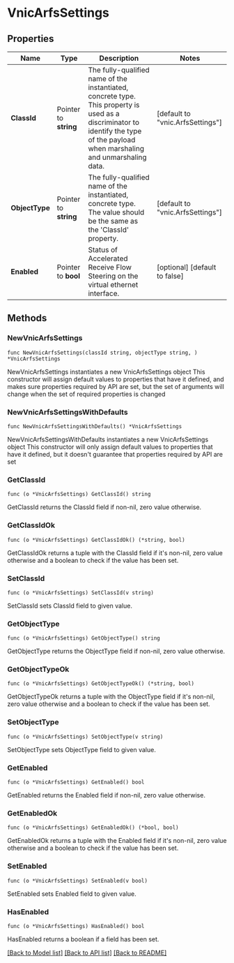 # VnicArfsSettings

## Properties

Name | Type | Description | Notes
------------ | ------------- | ------------- | -------------
**ClassId** | Pointer to **string** | The fully-qualified name of the instantiated, concrete type. This property is used as a discriminator to identify the type of the payload when marshaling and unmarshaling data. | [default to "vnic.ArfsSettings"]
**ObjectType** | Pointer to **string** | The fully-qualified name of the instantiated, concrete type. The value should be the same as the &#39;ClassId&#39; property. | [default to "vnic.ArfsSettings"]
**Enabled** | Pointer to **bool** | Status of Accelerated Receive Flow Steering on the virtual ethernet interface. | [optional] [default to false]

## Methods

### NewVnicArfsSettings

`func NewVnicArfsSettings(classId string, objectType string, ) *VnicArfsSettings`

NewVnicArfsSettings instantiates a new VnicArfsSettings object
This constructor will assign default values to properties that have it defined,
and makes sure properties required by API are set, but the set of arguments
will change when the set of required properties is changed

### NewVnicArfsSettingsWithDefaults

`func NewVnicArfsSettingsWithDefaults() *VnicArfsSettings`

NewVnicArfsSettingsWithDefaults instantiates a new VnicArfsSettings object
This constructor will only assign default values to properties that have it defined,
but it doesn't guarantee that properties required by API are set

### GetClassId

`func (o *VnicArfsSettings) GetClassId() string`

GetClassId returns the ClassId field if non-nil, zero value otherwise.

### GetClassIdOk

`func (o *VnicArfsSettings) GetClassIdOk() (*string, bool)`

GetClassIdOk returns a tuple with the ClassId field if it's non-nil, zero value otherwise
and a boolean to check if the value has been set.

### SetClassId

`func (o *VnicArfsSettings) SetClassId(v string)`

SetClassId sets ClassId field to given value.


### GetObjectType

`func (o *VnicArfsSettings) GetObjectType() string`

GetObjectType returns the ObjectType field if non-nil, zero value otherwise.

### GetObjectTypeOk

`func (o *VnicArfsSettings) GetObjectTypeOk() (*string, bool)`

GetObjectTypeOk returns a tuple with the ObjectType field if it's non-nil, zero value otherwise
and a boolean to check if the value has been set.

### SetObjectType

`func (o *VnicArfsSettings) SetObjectType(v string)`

SetObjectType sets ObjectType field to given value.


### GetEnabled

`func (o *VnicArfsSettings) GetEnabled() bool`

GetEnabled returns the Enabled field if non-nil, zero value otherwise.

### GetEnabledOk

`func (o *VnicArfsSettings) GetEnabledOk() (*bool, bool)`

GetEnabledOk returns a tuple with the Enabled field if it's non-nil, zero value otherwise
and a boolean to check if the value has been set.

### SetEnabled

`func (o *VnicArfsSettings) SetEnabled(v bool)`

SetEnabled sets Enabled field to given value.

### HasEnabled

`func (o *VnicArfsSettings) HasEnabled() bool`

HasEnabled returns a boolean if a field has been set.


[[Back to Model list]](../README.md#documentation-for-models) [[Back to API list]](../README.md#documentation-for-api-endpoints) [[Back to README]](../README.md)


